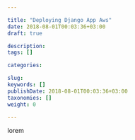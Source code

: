 ```yaml
---

title: "Deploying Django App Aws"
date: 2018-08-01T00:03:36+03:00
draft: true

description: 
tags: []

categories:

slug: 
keywords: []
publishDate: 2018-08-01T00:03:36+03:00
taxonomies: []
weight: 0

---
```




lorem          

